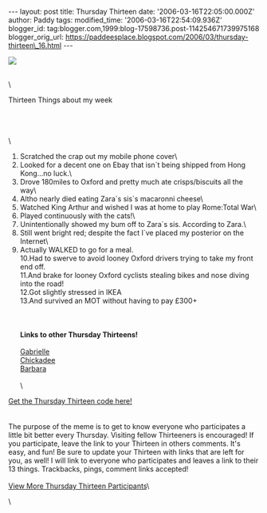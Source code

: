 \-\-- layout: post title: Thursday Thirteen date:
\'2006-03-16T22:05:00.000Z\' author: Paddy tags: modified\_time:
\'2006-03-16T22:54:09.936Z\' blogger\_id:
tag:blogger.com,1999:blog-17598736.post-114254671739975168
blogger\_orig\_url:
https://paddeesplace.blogspot.com/2006/03/thursday-thirteen\_16.html
\-\--

![](https://justthegirlnextdoor.net/blog/thursdaythirteen/thursdaythirteen300.jpg)

\
\

Thirteen Things about my week

\
\
\
\
1. Scratched the crap out my mobile phone cover\
2. Looked for a decent one on Ebay that isn\`t being shipped from Hong
Kong\...no luck.\
3. Drove 180miles to Oxford and pretty much ate crisps/biscuits all the
way\
4. Altho nearly died eating Zara\`s sis\`s macaronni cheese\
5. Watched King Arthur and wished I was at home to play Rome:Total War\
6. Played continuously with the cats!\
7. Unintentionally showed my bum off to Zara\`s sis. According to Zara.\
8. Still went bright red; despite the fact I\`ve placed my posterior on
the Internet\
9. Actually WALKED to go for a meal.\
10.Had to swerve to avoid looney Oxford drivers trying to take my front
end off.\
11.And brake for looney Oxford cyclists stealing bikes and nose diving
into the road!\
12.Got slightly stressed in IKEA\
13.And survived an MOT without having to pay £300+\
\
\
\
**Links to other Thursday Thirteens!**\
\
[Gabrielle](https://gabrielle.blogsome.com/)\
[Chickadee](https://www.danno.org/blogs/)\
[Barbara](https://bmiers.blogspot.com/)\
\
\

[Get the Thursday Thirteen code
here!](https://www.justthegirlnextdoor.net/blog/?page_id=222)\
\
\
The purpose of the meme is to get to know everyone who participates a
little bit better every Thursday. Visiting fellow Thirteeners is
encouraged! If you participate, leave the link to your Thirteen in
others comments. It's easy, and fun! Be sure to update your Thirteen
with links that are left for you, as well! I will link to everyone who
participates and leaves a link to their 13 things. Trackbacks, pings,
comment links accepted!\
\
[View More Thursday Thirteen
Participants](https://technorati.com/tag/thursday+thirteen)\

\
